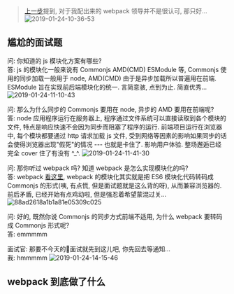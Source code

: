 > [上一步](https://juejin.im/post/5c473d11e51d452c8e6d57f2)提到, 对于我配出来的 webpack 领导并不是很认可, 那只好...![2019-01-24-10-36-53](http://img.blog.niubishanshan.top/2019-01-24-10-36-53.png)

## 尴尬的面试题

问: 你知道的 js 模块化方案有哪些?<br>
答: js 的模块化一般来说有 Commonjs AMD(CMD) ESModule 等, Commonjs 使用的同步加载一般用于 node, AMD(CMD) 由于是异步加载所以普遍用在前端. ESModule 旨在实现前后端模块化的统一. 言简意骇, 点到为止. 简直优秀...
![2019-01-24-11-10-43](http://img.blog.niubishanshan.top/2019-01-24-11-10-43.png)

问: 那么为什么同步的 Commonjs 要用在 node, 异步的 AMD 要用在前端呢?<br>
答: node 应用程序运行在服务器上, 程序通过文件系统可以直接读取到各个模块的文件, 特点是响应快速不会因为同步而阻塞了程序的运行. 前端项目运行在浏览器中, 每个模块都要通过 http 请求加载 js 文件, 受到网络等因素的影响如果同步的话会使得浏览器出现"假死"的情况 --- 也就是卡住了. 影响用户体验. 整场邂逅已经完全 cover 住了有没有 ^_^.
![2019-01-24-11-41-30](http://img.blog.niubishanshan.top/2019-01-24-11-41-30.png)

问: 那你听过 webpack 吗? 知道 webpack 是怎么实现模块化的吗?<br>
答: webpack [看这里](https://juejin.im/post/5c473d11e51d452c8e6d57f2), webpack 的模块化其实就是把 ES6 模块化代码转码成 Commonjs 的形式(咦, 有点慌, 但是面试题就是这么背的呀), 从而兼容浏览器的. 前后矛盾, 已经开始有点鸡动啦, 但是强忍着希望蒙混过关...
![88ad2618a1b1a81e05309c025](http://img.blog.niubishanshan.top/88ad2618a1b1a81e05309c025.gif)

问: 好的, 既然你说 Commonjs 的同步方式前端不适用, 为什么 webpack 要转码成 Commonjs 形式呢?<br>
答: emmmmm

面试官: 那要不今天的面试就先到这儿吧, 你先回去等通知...<br>
我: hmmmmm
![2019-01-24-14-15-46](http://img.blog.niubishanshan.top/2019-01-24-14-15-46.png)

## webpack 到底做了什么



